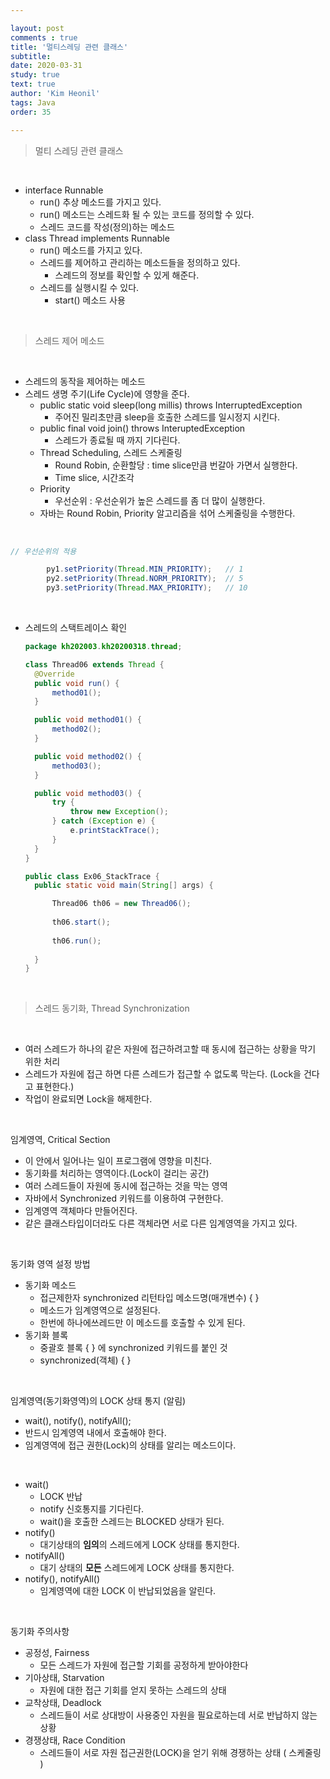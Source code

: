 ```yaml
---

layout: post
comments : true
title: '멀티스레딩 관련 클래스'
subtitle:
date: 2020-03-31
study: true
text: true
author: 'Kim Heonil'
tags: Java
order: 35

---
```


> 멀티 스레딩 관련 클래스

<br>

- interface Runnable
  - run() 추상 메소드를 가지고 있다.
  - run() 메소드는 스레드화 될 수 있는 코드를 정의할 수 있다.
  - 스레드 코드를 작성(정의)하는 메소드
- class Thread implements Runnable
  - run() 메소드를 가지고 있다.
  - 스레드를 제어하고 관리하는 메소드들을 정의하고 있다.
    - 스레드의 정보를 확인할 수 있게 해준다.
  - 스레드를 실행시킬 수 있다.
    - start() 메소드 사용

<br>

> 스레드 제어 메소드

<br>

- 스레드의 동작을 제어하는 메소드
- 스레드 생명 주기(Life Cycle)에 영향을 준다.
  - public static void sleep(long millis) throws InterruptedException
    - 주어진 밀리초만큼 sleep을 호출한 스레드를 일시정지 시킨다.
  - public final void join() throws InteruptedException
    - 스레드가 종료될 때 까지 기다린다.
  - Thread Scheduling, 스레드 스케줄링
    - Round Robin, 순환할당 : time slice만큼 번갈아 가면서 실행한다.
    - Time slice, 시간조각
  - Priority
    - 우선순위 : 우선순위가 높은 스레드를 좀 더 많이 실행한다.
  - 자바는 Round Robin, Priority 알고리즘을 섞어 스케줄링을 수행한다.

<br>

```java
// 우선순위의 적용

		py1.setPriority(Thread.MIN_PRIORITY);	// 1
		py2.setPriority(Thread.NORM_PRIORITY);	// 5
		py3.setPriority(Thread.MAX_PRIORITY);	// 10
```

<br>

- 스레드의 스택트레이스 확인

  ```java
  package kh202003.kh20200318.thread;
  
  class Thread06 extends Thread {
  	@Override
  	public void run() {
  		method01();
  	}
  
  	public void method01() {
  		method02();
  	}
  
  	public void method02() {
  		method03();
  	}
  
  	public void method03() {
  		try {
  			throw new Exception();
  		} catch (Exception e) {
  			e.printStackTrace();
  		}
  	}
  }
  
  public class Ex06_StackTrace {
  	public static void main(String[] args) {
  
  		Thread06 th06 = new Thread06();
  		
  		th06.start();
  		
  		th06.run();
  		
  	}
  }
  ```

<br>

>  스레드 동기화, Thread Synchronization

<br>

- 여러 스레드가 하나의 같은 자원에 접근하려고할 때 동시에 접근하는 상황을 막기 위한 처리
- 스레드가 자원에 접근 하면 다른 스레드가 접근할 수 없도록 막는다. (Lock을 건다고 표현한다.)
- 작업이 완료되면 Lock을 해제한다.

<br>

임계영역, Critical Section

- 이 안에서 일어나는 일이 프로그램에 영향을 미친다.
- 동기화를 처리하는 영역이다.(Lock이 걸리는 공간)
- 여러 스레드들이 자원에 동시에 접근하는 것을 막는 영역
- 자바에서 Synchronized 키워드를 이용하여 구현한다.
- 임계영역 객체마다 만들어진다.
- 같은 클래스타입이더라도 다른 객체라면 서로 다른 임계영역을 가지고 있다.

<br>

동기화 영역 설정 방법

- 동기화 메소드
  - 접근제한자 synchronized 리턴타입 메소드명(매개변수) {     }
  - 메소드가 임계영역으로 설정된다.
  - 한번에 하나에쓰레드만 이 메소드를 호출할 수 있게 된다.
- 동기화 블록
  - 중괄호 블록 {     } 에 synchronized 키워드를 붙인 것
  - synchronized(객체) {     }

<br>

임계영역(동기화영역)의 LOCK 상태 통지 (알림)

- wait(), notify(), notifyAll();
- 반드시 임계영역 내에서 호출해야 한다.
- 임계영역에 접근 권한(Lock)의 상태를 알리는 메소드이다.

<br>

- wait()
  - LOCK 반납
  - notify 신호통지를 기다린다.
  - wait()을 호출한 스레드는 BLOCKED 상태가 된다.
- notify()
  - 대기상태의 **임의**의 스레드에게 LOCK 상태를 통지한다.
- notifyAll()
  - 대기 상태의 **모든** 스레드에게 LOCK 상태를 통지한다.
- notify(), notifyAll()
  - 임계영역에 대한 LOCK 이 반납되었음을 알린다.



<br>

동기화 주의사항

  - 공정성, Fairness
    - 모든 스레드가 자원에 접근할 기회를 공정하게 받아야한다
  - 기아상태, Starvation
    - 자원에 대한 접근 기회를 얻지 못하는 스레드의 상태
  - 교착상태, Deadlock
    - 스레드들이 서로 상대방이 사용중인 자원을 필요로하는데 서로 반납하지 않는 상황
  - 경쟁상태, Race Condition
    - 스레드들이 서로 자원 접근권한(LOCK)을 얻기 위해 경쟁하는 상태 ( 스케줄링 )


<br><br>
